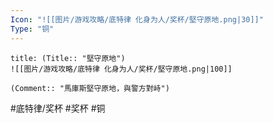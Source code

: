 ```yaml
---
Icon: "![[图片/游戏攻略/底特律 化身为人/奖杯/堅守原地.png|30]]"
Type: "铜"
---
```

```ad-common-bronze-trophy
title: (Title:: "堅守原地")
![[图片/游戏攻略/底特律 化身为人/奖杯/堅守原地.png|100]]

(Comment:: "馬庫斯堅守原地，與警方對峙")
```

#底特律/奖杯 #奖杯 #铜
